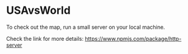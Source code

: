# USAvsWorld

To check out the map, run a small server on your local machine.

Check the link for more details: https://www.npmjs.com/package/http-server